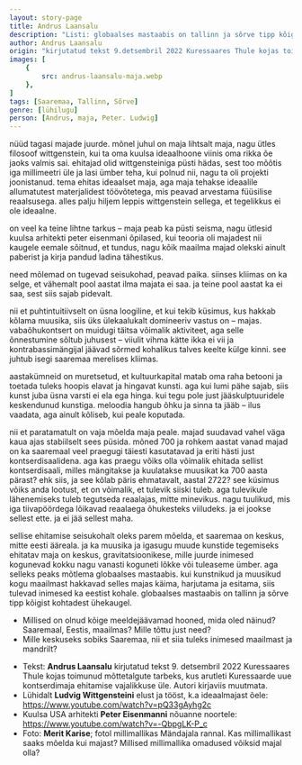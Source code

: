 ```yaml
---
layout: story-page
title: Andrus Laansalu
description: "Listi: globaalses mastaabis on tallinn ja sõrve tipp kõigist kohtadest ühekaugel"
author: Andrus Laansalu
origin: "kirjutatud tekst 9.detsembril 2022 Kuressaares Thule kojas toimunud mõttetalgute tarbeks, kus arutleti Kuressaarde uue kontserdimaja ehitamise vajalikkuse üle."
images: [
    {
        src: andrus-laansalu-maja.webp
    },
]
tags: [Saaremaa, Tallinn, Sõrve]
genre: [lühilugu]
person: [Andrus, maja, Peter. Ludwig]
---
```


<!-- # {{$doc.title}} -->

nüüd tagasi majade juurde. mõnel juhul on maja lihtsalt maja, nagu ütles filosoof wittgenstein, kui ta oma kuulsa ideaalhoone viinis oma rikka õe jaoks valmis sai. ehitajad olid wittgensteiniga püsti hädas, sest too mõõtis iga millimeetri üle ja lasi ümber teha, kui polnud nii, nagu ta oli projekti joonistanud. tema ehitas ideaalset maja, aga maja tehakse ideaalile allumatutest materjalidest töövõtetega, mis peavad arvestama füüsilise reaalsusega. alles palju hiljem leppis wittgenstein sellega, et tegelikkus ei ole ideaalne. 

on veel ka teine lihtne tarkus – maja peab ka püsti seisma, nagu ütlesid kuulsa arhitekti peter eisenmani õpilased, kui teooria oli majadest nii kaugele eemale sõitnud, et tundus, nagu kõik maailma majad olekski ainult paberist ja kirja pandud ladina tähestikus. 

need mõlemad on tugevad seisukohad, peavad paika. siinses kliimas on ka selge, et vähemalt pool aastat ilma majata ei saa. ja teine pool aastat ka ei saa, sest siis sajab pidevalt. 

nii et puhtintuitiivselt on üsna loogiline, et kui tekib küsimus, kus hakkab kõlama muusika, siis üks ülekaalukalt domineeriv vastus on – majas. vabaõhukontsert on muidugi täitsa võimalik aktiviteet, aga selle õnnestumine sõltub juhusest – viiulit vihma kätte ikka ei vii ja kontrabassimängijal jäävad sõrmed kohalikus talves keelte külge kinni. see juhtub isegi saaremaa merelises kliimas. 

aastakümneid on muretsetud, et kultuurkapital matab oma raha betooni ja toetada tuleks hoopis elavat ja hingavat kunsti. aga kui lumi pähe sajab, siis kunst juba üsna varsti ei ela ega hinga. kui tegu pole just jääskulptuuridele keskendunud kunstiga. meloodia hangub õhku ja sinna ta jääb – ilus vaadata, aga ainult kõliseb, kui peale koputada. 

nii et paratamatult on vaja mõelda maja peale. majad suudavad vahel väga kaua ajas stabiilselt sees püsida. mõned 700 ja rohkem aastat vanad majad on ka saaremaal veel praegugi täiesti kasutatavad ja eriti hästi just kontserdisaalidena. aga kas praegu võiks olla võimalik ehitada sellist kontserdisaali, milles mängitakse ja kuulatakse muusikat ka 700 aasta pärast? ehk siis, ja see kõlab päris ehmatavalt, aastal 2722? see küsimus võiks anda lootust, et on võimalik, et tulevik siiski tuleb. aga tulevikule lähenemiseks tuleb tegutseda reaalajas, mitte minevikus. nagu tuulikud, mis iga tiivapöördega lõikavad reaalaega õhukesteks viiludeks. ja ei jookse sellest ette. ja ei jää sellest maha. 

sellise ehitamise seisukohalt oleks parem mõelda, et saaremaa on keskus, mitte eesti ääreala. ja ka muusika ja igasugu muude kunstide tegemiseks ehitatav maja on keskus, gravitatsioonikese, mille juurde inimesed kogunevad kokku nagu vanasti koguneti lõkke või tuleaseme ümber. aga selleks peaks mõtlema globaalses mastaabis. kui kunstnikud ja muusikud kogu maailmast hakkavad selles majas käima, harjutama ja esitama, siis tulevad inimesed ka eestist kohale. globaalses mastaabis on tallinn ja sõrve tipp kõigist kohtadest ühekaugel. 


<story-author :author="author" :origin="origin"></story-author>

<details-wrapper summary="Mis mõtted tekkisid?">

- Millised on olnud kõige meeldejäävamad hooned, mida oled näinud? Saaremaal, Eestis, maailmas? Mille tõttu just need?
- Mille keskuseks sobiks Saaremaa, nii et siia tuleks inimesed maailmast ja mandrilt?

</details-wrapper>


<details-wrapper summary="Allikad" class="text-sm" icon="icon-park-outline:document-folder">

- Tekst: **Andrus Laansalu** kirjutatud tekst 9. detsembril 2022 Kuressaares Thule kojas toimunud mõttetalgute tarbeks, kus arutleti Kuressaarde uue kontserdimaja ehitamise vajalikkuse üle. Autori kirjaviis muutmata. 
- Lühidalt **Ludvig Wittgensteini** elust ja tööst, k.a ideaalmajast õele: https://www.youtube.com/watch?v=pQ33gAyhg2c
- Kuulsa USA arhitekti **Peter Eisenmanni** nõuanne noortele: https://www.youtube.com/watch?v=-QbpgLK-P_c
- Foto: **Merit Karise**; fotol millimallikas Mändajala rannal. Kas millimallikast saaks mõelda kui majast? Millised millimallika omadused võiksid majal olla?


</details-wrapper>
